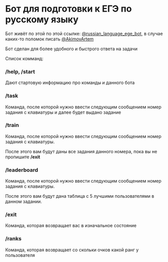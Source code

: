 # Бот для подготовки к ЕГЭ по русскому языку

Бот живёт по этой по этой ссылке: [@russian_language_ege_bot](https://t.me/russian_language_ege_bot), в случае каких-то
поломок писать [@AkimovArtem](https://t.me/AkimovArtem)

Бот сделан для более удобного и быстрого ответа
на задачи

Список комманд:

### **/help, /start**  

Дают стартовую информацию про команды и данного бота

### **/task**

Команда, после которой нужно ввести 
следующим сообщением номер задания с клавиатуры и далее будет выдано задание

### **/train**

Команда, после которой нужно ввести
следующим сообщением номер задания с клавиатуры. 

После этого вам будут даны все задания данного номера, пока вы не пропишите **/exit**

### **/leaderboard**

Команда, после которой нужно ввести
следующим сообщением номер задания с клавиатуры.

После этого вам будут дана таблица с 5 лучшими пользователями в данном задании.

### **/exit**

Команда, которая возвращает вас в изначальное состояние

### **/ranks**

Команда, которая возвращает со скольки очков какой ранг у пользователя

